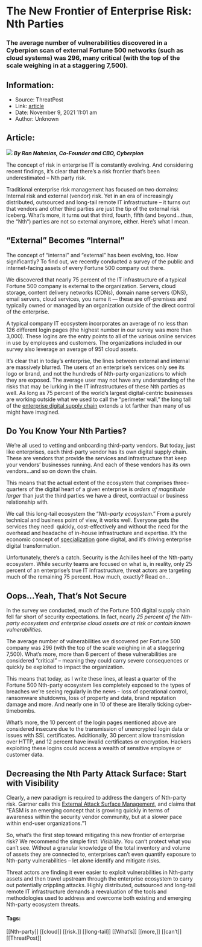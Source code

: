 # The New Frontier of Enterprise Risk: Nth Parties
### The average number of vulnerabilities discovered in a Cyberpion scan of external Fortune 500 networks (such as cloud systems) was 296, many critical (with the top of the scale weighing in at a staggering 7,500).

## Information:
+ Source: ThreatPost
+ Link: [article](https://kasperskycontenthub.com/threatpost-global/?p=176114)
+ Date: November 9, 2021  11:01 am
+ Author: Unknown


## Article:
![](https://media.threatpost.com/wp-content/uploads/sites/103/2021/11/09103557/Cyberpion-image-e1636472173555.jpg)
***By Ran Nahmias, Co-Founder and CBO, Cyberpion***


The concept of risk in enterprise IT is constantly evolving. And considering recent findings, it’s clear that there’s a risk frontier that’s been underestimated – Nth party risk.


Traditional enterprise risk management has focused on two domains: Internal risk and external (vendor) risk. Yet in an era of increasingly distributed, outsourced and long-tail remote IT infrastructure – it turns out that vendors and other third parties are just the tip of the external risk iceberg. What’s more, it turns out that third, fourth, fifth (and beyond…thus, the “Nth“) parties are not so external anymore, either. Here’s what I mean.


**“External” Becomes “Internal”**
---------------------------------


The concept of “internal” and “external” has been evolving, too. How significantly? To find out, we recently conducted a survey of the public and internet-facing assets of every Fortune 500 company out there.


We discovered that nearly 75 percent of the IT infrastructure of a typical Fortune 500 company is external to the organization. Servers, cloud storage, content delivery networks (CDNs), domain name servers (DNS), email servers, cloud services, you name it — these are off-premises and typically owned or managed by an organization outside of the direct control of the enterprise.


A typical company IT ecosystem incorporates an average of no less than 126 different login pages (the highest number in our survey was more than 3,000). These logins are the entry points to all of the various online services in use by employees and customers. The organizations included in our survey also leverage an average of 951 cloud assets.


It’s clear that in today’s enterprise, the lines between external and internal are massively blurred. The users of an enterprise’s services only see its logo or brand, and not the hundreds of Nth-party organizations to which they are exposed. The average user may not have any understanding of the risks that may be lurking in the IT infrastructures of these Nth parties as well. As long as 75 percent of the world’s largest digital-centric businesses are working outside what we used to call the “perimeter wall,” the long tail of the [enterprise digital supply chain](https://www.cyberpion.com/resources/whats-hiding-in-your-online-ecosystem/) extends a lot farther than many of us might have imagined.


**Do You Know Your Nth Parties?**
---------------------------------


We’re all used to vetting and onboarding third-party vendors. But today, just like enterprises, each third-party vendor has its own digital supply chain. These are vendors that provide the services and infrastructure that keep your vendors’ businesses running. And each of these vendors has its own vendors…and so on down the chain.


This means that the actual extent of the ecosystem that comprises three-quarters of the digital heart of a given enterprise is *orders of magnitude larger* than just the third parties we have a direct, contractual or business relationship with.


We call this long-tail ecosystem the “*Nth-party ecosystem*.” From a purely technical and business point of view, it works well. Everyone gets the services they need  quickly, cost-effectively and without the need for the overhead and headache of in-house infrastructure and expertise. It’s the economic concept of [specialization](https://www.investopedia.com/terms/s/specialization.asp#:~:text=Specialization%20can%20increase%20the%20productivity,an%20economy%20holds%20in%20production.) gone digital, and it’s driving enterprise digital transformation.


Unfortunately, there’s a catch. Security is the Achilles heel of the Nth-party ecosystem. While security teams are focused on what is, in reality, only 25 percent of an enterprise’s true IT infrastructure, threat actors are targeting much of the remaining 75 percent. How much, exactly? Read on…


**Oops…Yeah, That’s Not Secure**
--------------------------------


In the survey we conducted, much of the Fortune 500 digital supply chain fell far short of security expectations. In fact, nearly *25 percent of the Nth-party ecosystem and enterprise cloud assets are at risk or contain known vulnerabilities.*


The average number of vulnerabilities we discovered per Fortune 500 company was 296 (with the top of the scale weighing in at a staggering 7,500). What’s more, more than 6 percent of these vulnerabilities are considered “critical” – meaning they could carry severe consequences or quickly be exploited to impact the organization.


This means that today, as I write these lines, at least a quarter of the Fortune 500 Nth-party ecosystem lies completely exposed to the types of breaches we’re seeing regularly in the news – loss of operational control, ransomware shutdowns, loss of property and data, brand reputation damage and more. And nearly one in 10 of these are literally ticking cyber-timebombs.


What’s more, the 10 percent of the login pages mentioned above are considered insecure due to the transmission of unencrypted login data or issues with SSL certificates. Additionally, 30 percent allow transmission over HTTP, and 12 percent have invalid certificates or encryption. Hackers exploiting these logins could access a wealth of sensitive employee or customer data.


**Decreasing the Nth Party Attack Surface: Start with Visibility**
------------------------------------------------------------------


Clearly, a new paradigm is required to address the dangers of Nth-party risk. Gartner calls this [External Attack Surface Management](https://www.cyberpion.com/resources/critical-insights-for-external-attack-surface-management/), and claims that “EASM is an emerging concept that is growing quickly in terms of awareness within the security vendor community, but at a slower pace within end-user organizations.”1


So, what’s the first step toward mitigating this new frontier of enterprise risk? We recommend the simple first: *Visibility*. You can’t protect what you can’t see. Without a granular knowledge of the total inventory and volume of assets they are connected to, enterprises can’t even quantify exposure to Nth-party vulnerabilities – let alone identify and mitigate risks.


Threat actors are finding it ever easier to exploit vulnerabilities in Nth-party assets and then travel upstream through the enterprise ecosystem to carry out potentially crippling attacks. Highly distributed, outsourced and long-tail remote IT infrastructure demands a reevaluation of the tools and methodologies used to address and overcome both existing and emerging Nth-party ecosystem threats.





#### Tags:
[[Nth-party]] [[cloud]] [[risk.]] [[long-tail]] [[What’s]] [[more,]] [[can’t]] [[ThreatPost]]
